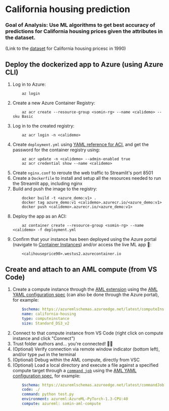 <!-- [![Open in Visual Studio Code](https://open.vscode.dev/badges/open-in-vscode.svg)](vscode://vscode.git/clone?url=https://github.com/minsa110/CaliforniaHousingPrediction.git)

_(^currently only works from cloned repo...)_ -->

# California housing prediction
### Goal of Analysis: Use ML algorithms to get best accuracy of predictions for California housing prices given the attributes in the dataset.

(Link to the [dataset](https://www.kaggle.com/camnugent/california-housing-prices) for California housing pricesc in 1990)

## Deploy the dockerized app to Azure (using Azure CLI)
1. Log in to Azure:
    ```
        az login
    ```
2. Create a new Azure Container Registry:
    ```
        az acr create --resource-group <somin-rg> --name <calidemo> --sku Basic
    ```
3. Log in to the created registry:
    ```
        az acr login -n <calidemo>
    ```
4. Create `deployment.yml` using [YAML reference for ACI](https://docs.microsoft.com/en-us/azure/container-instances/container-instances-reference-yaml), and get the password for the container registry using:
    ```
        az acr update -n <calidemo> --admin-enabled true
        az acr credential show --name <calidemo>
    ```
5. Create `nginx.conf` to reroute the web traffic to Streamlit's port 8501
6. Create a `Dockerfile` to install and setup all the resources needed to run the Streamlit app, including nginx
7. Build and push the image to the registry:
    ```
        docker build -t <azure_demo:v1> .
        docker tag azure_demo:v1 <calidemo>.azurecr.io/<azure_demo:v1>
        docker push <calidemo>.azurecr.io/<azure_demo:v1>
    ```
8. Deploy the app as an ACI:
    ```
        az container create --resource-group <somin-rg> --name <calidemo> -f deployment.yml
    ```
9. Confirm that your instance has been deployed using the Azure portal (navigate to [Container Instances](https://ms.portal.azure.com/#blade/HubsExtension/BrowseResource/resourceType/Microsoft.ContainerInstance%2FcontainerGroups)) and/or access the live ML app 🥳:
    ```
        <calihouseprice90>.westus2.azurecontainer.io
    ```

## Create and attach to an AML compute (from VS Code)
1. Create a compute instance through the [AML extension](https://marketplace.visualstudio.com/items?itemName=ms-toolsai.vscode-ai) using the [AML YAML configuration spec](https://docs.microsoft.com/en-us/azure/machine-learning/reference-yaml-core-syntax) (can also be done through the Azure portal), for example:
    ```yaml
        $schema: https://azuremlschemas.azureedge.net/latest/computeInstance.schema.json
        name: california-housing
        type: computeinstance
        size: Standard_DS3_v2
    ```
2. Connect to that compute instance from VS Code (right click on compute instance and click "Connect")
3. Trust folder authors and... you're connected! 🙌🏻
4. (Optional) Verify connection via remote window indicator (bottom left), and/or type `pwd` in the terminal
5. (Optional) Debug within the AML compute, directly from VSC
6. (Optional) Load a local directory and execute a file against a specified compute target through a [`command job`](https://docs.microsoft.com/en-us/cli/azure/ml/job?view=azure-cli-latest) using the [AML YAML configuration spec](https://docs.microsoft.com/en-us/azure/machine-learning/reference-yaml-job-command), for example:
    ```yaml
        $schema: https://azuremlschemas.azureedge.net/latest/commandJob.schema.json
        code: ./
        command: python test.py
        environment: azureml:AzureML-PyTorch-1.3-CPU:40
        compute: azureml: somin-aml-compute
    ```